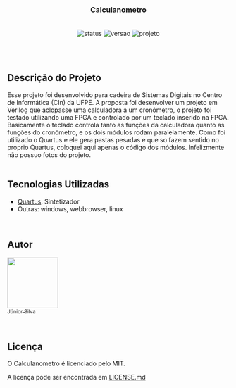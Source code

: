 <div align="center">
  <h3> Calculanometro </h3>
</div>

<div align="center" style="display: inline_block"><br>
  <img align="center" alt="status" src="http://img.shields.io/static/v1?label=STATUS&message=CONCLUIDO&color=GREEN&style=for-the-badge">
  <img align="center" alt="versao" src="http://img.shields.io/static/v1?label=VERSAO&message=1.0&color=blue&style=for-the-badge">
  <img align="center" alt="projeto" src="http://img.shields.io/static/v1?label=PROJETO&message=SD&color=yellow&style=for-the-badge">
</div><br><br><br>

<div>
  <h2> Descrição do Projeto </h2>
  <p3>Esse projeto foi desenvolvido para cadeira de Sistemas Digitais no Centro de Informática (CIn) da UFPE. A proposta foi desenvolver um projeto em Verilog que aclopasse uma calculadora a um cronômetro, o projeto foi testado utilizando uma FPGA e controlado por um teclado inserido na FPGA. Basicamente o teclado controla tanto as funções da calculadora quanto as funções do cronômetro, e os dois módulos rodam paralelamente. Como foi utilizado o Quartus e ele gera pastas pesadas e que so fazem sentido no proprio Quartus, coloquei aqui apenas o código dos módulos. Infelizmente não possuo fotos do projeto.

</p3>
</div><br>

<div>
  <h2> Tecnologias Utilizadas </h2>

 
* [Quartus](https://www.intel.com.br/content/www/br/pt/products/details/fpga/development-tools/quartus-prime.html): Sintetizador
* Outras: windows, webbrowser, linux
</div><br>

## Autor
[<img src="https://avatars.githubusercontent.com/jrchakalo?v=4" width=115><br><sub>Júnior Silva</sub>](https://github.com/jrchakalo)

<br>

<div>
  <h2> Licença </h2>
  <p3>O Calculanometro é licenciado pelo MIT.</p3>
</div>

A licença pode ser encontrada em [LICENSE.md](https://github.com/jrchakalo/Calculanometro/blob/main/LICENSE)
